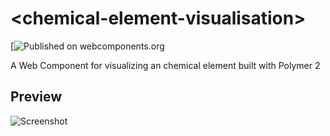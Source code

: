 # \<chemical-element-visualisation\>

[![Published on webcomponents.org](https://www.webcomponents.org/element/FlorianFe/chemical-element-visualisation)

A Web Component for visualizing an chemical element built with Polymer 2

## Preview 

![Screenshot](https://florianfe.github.io/screenshots/chemical-element-visualisation/screenshot-1.png)


<!--
```
<custom-element-demo>
  <template>
    <link rel="import" href="chemical-element-visualisation.html">
    <chemical-element-visualisation symbol="he"></chemical-element-visualisation>
  </template>
</custom-element-demo>
```
-->
